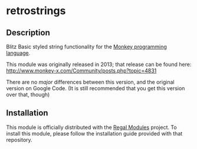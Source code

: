 retrostrings
============

## Description
Blitz Basic styled string functionality for the [Monkey programming language](https://github.com/blitz-research/monkey).

This module was originally released in 2013; that release can be found here: http://www.monkey-x.com/Community/posts.php?topic=4831

There are no *major* differences between this version, and the original version on Google Code. (It is still recommended that you get this version over that, though)

## Installation
This module is officially distributed with the [Regal Modules](https://github.com/Regal-Internet-Brothers/regal-modules#regal-modules) project. To install this module, please follow the installation guide provided with that repository.
